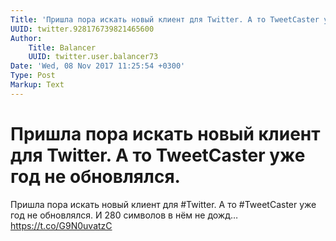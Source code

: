 ```yaml
---
Title: 'Пришла пора искать новый клиент для Twitter. А то TweetCaster уже год не обновлялся.'
UUID: twitter.928176739821465600
Author:
    Title: Balancer
    UUID: twitter.user.balancer73
Date: 'Wed, 08 Nov 2017 11:25:54 +0300'
Type: Post
Markup: Text
---
```


# Пришла пора искать новый клиент для Twitter. А то TweetCaster уже год не обновлялся.

Пришла пора искать новый клиент для #Twitter. А то
#TweetCaster уже год не обновлялся. И 280 символов в нём не
дожд… https://t.co/G9N0uvatzC